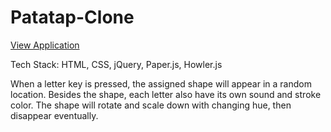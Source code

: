 # Patatap-Clone
[View Application](http://xiaomin-chen.com/coding-project/patatap-clone/patatap.html)

Tech Stack: HTML, CSS, jQuery, Paper.js, Howler.js

When a letter key is pressed, the assigned shape will appear in a random location.
Besides the shape, each letter also have its own sound and stroke color.
The shape will rotate and scale down with changing hue, then disappear eventually.
